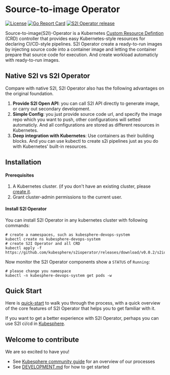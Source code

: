 # Source-to-image Operator

[![License](http://img.shields.io/badge/license-apache%20v2-blue.svg)](https://github.com/kubesphere/s2ioperator/blob/master/LICENSE)  [![Go Report Card](https://goreportcard.com/badge/github.com/kubesphere/s2ioperator)](https://goreportcard.com/report/github.com/kubesphere/s2ioperator)  [![S2I Operator release](https://img.shields.io/github/release/kubesphere/s2ioperator.svg?color=release&label=release&logo=release&logoColor=release)](https://github.com/kubesphere/s2ioperator/releases/tag/v0.0.14)

Source-to-image(S2I)-Operator is a Kubernetes [Custom Resource Defintion](https://kubernetes.io/docs/concepts/extend-kubernetes/api-extension/custom-resources/) (CRD) controller that provides easy Kubernetes-style resources for declaring CI/CD-style pipelines. S2I Operator create a ready-to-run images by injecting source code into a container image and letting the container prepare that source code for execution. And create workload automaticly with ready-to-run images.

## Native S2I vs S2I Operator

Compare with native S2I, S2I Operator also has the following advantages on the original foundation.

1. **Provide S2I Open API**: you can call S2I API directly to generate image, or carry out secondary development.
2. **Simple Config**: you just provide source code url, and specify the image repo which  you want to push, other configurations will setted automaticly. And all configurations are stored as different resources in Kubernetes.
3. **Deep integration with Kubernetes**: Use containers as their building blocks. And you can use kubectl to create s2i pipelines just as you do with Kubernetes' built-in resources.

## Installation

#### Prerequisites

1. A Kubernetes cluster. (if you don't have an existing cluster, please [create it](https://kubernetes.io/docs/setup/).
2. Grant cluster-admin permissions to the current user.

#### Install S2I Operator

You can install S2I Operator in any kubernetes cluster with following commands:

```shell
# create a namespaces, such as kubesphere-devops-system
kubectl create ns kubesphere-devops-system
# create S2I Operator and all CRD 
kubectl apply -f  https://github.com/kubesphere/s2ioperator/releases/download/v0.0.2/s2ioperator.yaml
```

Now monitor the S2I Operator components show a `STATUS` of `Running`:

```shell
# please change you namespace
kubectl -n kubesphere-devops-system get pods -w
```

## Quick Start

Here is [quick-start](docs/QUICK-START.md) to walk you through the process, with a quick overview of the core features of S2I Operator that helps you to get familiar with it.

If you want to get a better experience with S2I Operator, perhaps you can use S2I ci/cd in [Kubesphere](https://github.com/kubesphere/kubesphere).

## Welcome to contribute

We are so excited to have you!

- See [Kubesphere community guide](https://github.com/kubesphere/community) for an overview of our processes
- See [DEVELOPMENT.md](docs/DEVELOPMENT.md) for how to get started
